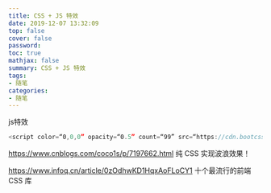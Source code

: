 ```yaml
---
title: CSS + JS 特效
date: 2019-12-07 13:32:09
top: false
cover: false
password:
toc: true
mathjax: false
summary: CSS + JS 特效
tags:
- 随笔
categories:
- 随笔
---
```

js特效
```javascript
<script color=“0,0,0” opacity=“0.5” count=“99” src=“https://cdn.bootcss.com/canvas-nest.js/1.0.1/canvas-nest.js” type=“text/javascript” charset=“utf-8”></script>  
```

https://www.cnblogs.com/coco1s/p/7197662.html  纯 CSS 实现波浪效果！

https://www.infoq.cn/article/0zOdhwKD1HqxAoFLoCY1  十个最流行的前端 CSS 库



